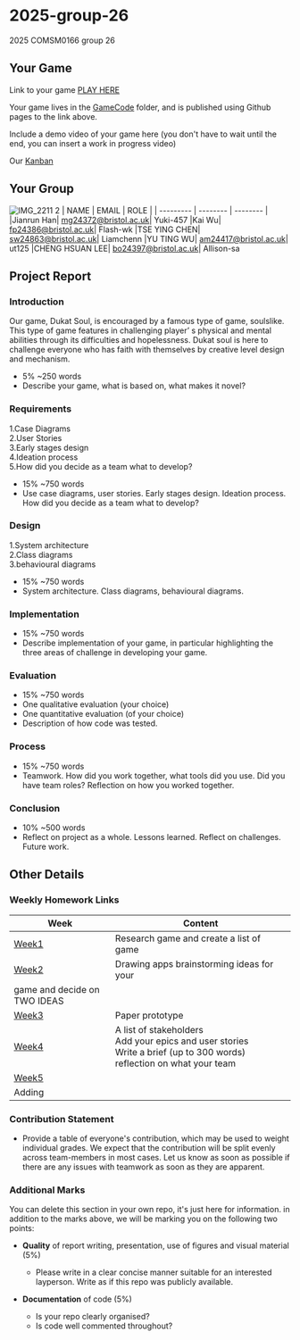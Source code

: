 # 2025-group-26
2025 COMSM0166 group 26

## Your Game

Link to your game [PLAY HERE](https://editor.p5js.org/Yuki457/full/t3Ne5YWpA)

Your game lives in the [GameCode](https://github.com/UoB-COMSM0166/2025-group-26/blob/main/Gamecode/Dukat%20Soul) folder, and is published using Github pages to the link above.

Include a demo video of your game here (you don't have to wait until the end, you can insert a work in progress video)

Our [Kanban](https://daffodil-louse-74e.notion.site/project-discussion-18f1bdec181b80ada206cdafc3035fcc)

## Your Group
![IMG_2211 2](https://github.com/user-attachments/assets/1968bb52-32bb-43a1-8b22-b9d4c6253685)
| NAME | EMAIL | ROLE |
| --------- | -------- | -------- |
|Jianrun Han| mg24372@bristol.ac.uk| Yuki-457
|Kai Wu| fp24386@bristol.ac.uk| Flash-wk
|TSE YING CHEN| sw24863@bristol.ac.uk| Liamchenn
|YU TING WU| am24417@bristol.ac.uk| ut125
|CHENG HSUAN LEE| bo24397@bristol.ac.uk| Allison-sa

## Project Report

### Introduction

Our game, Dukat Soul, is encouraged by a famous type of game, soulslike. This type of game features in challenging player’ s physical and mental abilities through its difficulties and hopelessness. Dukat soul is here to challenge everyone who has faith with themselves by creative level design and mechanism.

- 5% ~250 words 
- Describe your game, what is based on, what makes it novel? 

### Requirements 

1.Case Diagrams\
2.User Stories\
3.Early stages design\
4.Ideation process\
5.How did you decide as a team what to develop?

- 15% ~750 words
- Use case diagrams, user stories. Early stages design. Ideation process. How did you decide as a team what to develop? 

### Design

1.System architecture\
2.Class diagrams\
3.behavioural diagrams

- 15% ~750 words 
- System architecture. Class diagrams, behavioural diagrams. 

### Implementation

- 15% ~750 words
- Describe implementation of your game, in particular highlighting the three areas of challenge in developing your game. 

### Evaluation

- 15% ~750 words
- One qualitative evaluation (your choice) 
- One quantitative evaluation (of your choice) 
- Description of how code was tested. 

### Process 

- 15% ~750 words
- Teamwork. How did you work together, what tools did you use. Did you have team roles? Reflection on how you worked together. 

### Conclusion

- 10% ~500 words
- Reflect on project as a whole. Lessons learned. Reflect on challenges. Future work.

## Other Details
### Weekly Homework Links
| Week | Content |
| --------- | -------- |
|[Week1](https://github.com/UoB-COMSM0166/2025-group-26/blob/main/WeekHomework/week1.md) | Research game and create a list of game|
|[Week2](https://github.com/UoB-COMSM0166/2025-group-26/blob/main/WeekHomework/week2.md)| Drawing apps  brainstorming ideas for your 
game and decide on TWO IDEAS|
|[Week3](https://github.com/UoB-COMSM0166/2025-group-26/blob/main/WeekHomework/week3.md)| Paper prototype |
|[Week4](https://github.com/UoB-COMSM0166/2025-group-26/blob/main/WeekHomework/week4.md)| A list of stakeholders<br> Add your epics and user stories<br> Write a brief (up to 300 words) reflection on what your team |
|[Week5](https://github.com/UoB-COMSM0166/2025-group-26/blob/main/WeekHomework/week5.md)| |
| Adding| |
 

### Contribution Statement

- Provide a table of everyone's contribution, which may be used to weight individual grades. We expect that the contribution will be split evenly across team-members in most cases. Let us know as soon as possible if there are any issues with teamwork as soon as they are apparent. 

### Additional Marks

You can delete this section in your own repo, it's just here for information. in addition to the marks above, we will be marking you on the following two points:

- **Quality** of report writing, presentation, use of figures and visual material (5%) 
  - Please write in a clear concise manner suitable for an interested layperson. Write as if this repo was publicly available.

- **Documentation** of code (5%)

  - Is your repo clearly organised? 
  - Is code well commented throughout?
